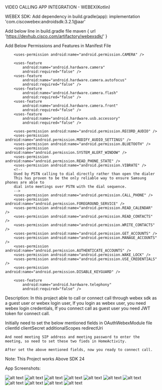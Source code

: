 VIDEO CALLING APP INTEGRATION - WEBEX(Kotlin)

WEBEX SDK:
Add dependency in build.gradle(app):
implementation 'com.ciscowebex:androidsdk:3.2.1@aar'

Add below line in build.gradle file
        maven {
            url 'https://devhub.cisco.com/artifactory/webexsdk/'
        }

Add Below Permissions and Features in Manifest File
        <uses-permission android:name="android.permission.INTERNET" />
        <uses-permission android:name="android.permission.ACCESS_NETWORK_STATE" />
        <uses-permission android:name="android.permission.ACCESS_WIFI_STATE" />
        <uses-permission android:name="android.permission.CHANGE_WIFI_STATE" />
        <uses-permission android:name="android.permission.ACCESS_COARSE_LOCATION" />
        <uses-permission android:name="android.permission.USE_FULL_SCREEN_INTENT" />
        <uses-permission android:name="android.permission.CHANGE_NETWORK_STATE" /> <!-- Camera/Microphone -->
        <uses-permission android:name="android.permission.READ_EXTERNAL_STORAGE" />
        <uses-feature
            android:name="android.hardware.bluetooth"
            android:required="false" />

        <uses-permission android:name="android.permission.CAMERA" />

        <uses-feature
            android:name="android.hardware.camera"
            android:required="false" />
        <uses-feature
            android:name="android.hardware.camera.autofocus"
            android:required="false" />
        <uses-feature
            android:name="android.hardware.camera.flash"
            android:required="false" />
        <uses-feature
            android:name="android.hardware.camera.front"
            android:required="false" />
        <uses-feature
            android:name="android.hardware.usb.accessory"
            android:required="false" />

        <uses-permission android:name="android.permission.RECORD_AUDIO" />
        <uses-permission android:name="android.permission.MODIFY_AUDIO_SETTINGS" />
        <uses-permission android:name="android.permission.BLUETOOTH" />
        <uses-permission android:name="android.permission.SYSTEM_ALERT_WINDOW" />
        <uses-permission android:name="android.permission.READ_PHONE_STATE" />
        <uses-permission android:name="android.permission.VIBRATE" />
        <!--
        Used by PSTN calling to dial directly rather than open the dialer
        This has proven to be the only reliable way to ensure Samsung phones are able to
        dial into meetings over PSTN with the dial sequence.
        -->
        <uses-permission android:name="android.permission.CALL_PHONE" />
        <uses-permission android:name="android.permission.FOREGROUND_SERVICE" />
        <uses-permission android:name="android.permission.READ_CALENDAR" />
        <uses-permission android:name="android.permission.READ_CONTACTS" />
        <uses-permission android:name="android.permission.WRITE_CONTACTS" />
        <uses-permission android:name="android.permission.GET_ACCOUNTS" />
        <uses-permission android:name="android.permission.MANAGE_ACCOUNTS" />
        <uses-permission android:name="android.permission.AUTHENTICATE_ACCOUNTS" />
        <uses-permission android:name="android.permission.WAKE_LOCK" />
        <uses-permission android:name="android.permission.USE_CREDENTIALS" />
        <uses-permission android:name="android.permission.DISABLE_KEYGUARD" />

        <uses-feature
            android:name="android.hardware.telephony"
            android:required="false" />

Description:
    In this project able to call or connect call through webex sdk as a guest user or webex login user,
    If you login as webex user, you need webex login credentials, If you connect call as guest user you need
    JWT token for connect call.

   Initially need to set the below mentioned fields in OAuthWebexModule file
             clientId
             clientSecret
             additionalScopes
             redirectUri

    And need meeting SIP address and meeting password to enter the meeting, so need to set these two fieds in HomeActivity.

    After set the above mentioned fields, now you ready to connect call.

Note: This Project works Above SDK 24

App Screenshots:

![alt text](https://github.com/gobinathPerumal/Video_Calling_App_Webex-Kotlin-/blob/main_develop/app/sreenshots/splashscreen.PNG)
![alt text](https://github.com/gobinathPerumal/Video_Calling_App_Webex-Kotlin-/blob/main_develop/app/sreenshots/login_screen1.PNG)
![alt text](https://github.com/gobinathPerumal/Video_Calling_App_Webex-Kotlin-/blob/main_develop/app/sreenshots/login_screen2.PNG)
![alt text](https://github.com/gobinathPerumal/Video_Calling_App_Webex-Kotlin-/blob/main_develop/app/sreenshots/webex_login.PNG)
![alt text](https://github.com/gobinathPerumal/Video_Calling_App_Webex-Kotlin-/blob/main_develop/app/sreenshots/webex_password.PNG)
![alt text](https://github.com/gobinathPerumal/Video_Calling_App_Webex-Kotlin-/blob/main_develop/app/sreenshots/calling1_LI.jpg)
![alt text](https://github.com/gobinathPerumal/Video_Calling_App_Webex-Kotlin-/blob/main_develop/app/sreenshots/call_waiting_LI.jpg)
![alt text](https://github.com/gobinathPerumal/Video_Calling_App_Webex-Kotlin-/blob/main_develop/app/sreenshots/oncall1_LI.jpg)
![alt text](https://github.com/gobinathPerumal/Video_Calling_App_Webex-Kotlin-/blob/main_develop/app/sreenshots/participants_LI.jpg)
![alt text](https://github.com/gobinathPerumal/Video_Calling_App_Webex-Kotlin-/blob/main_develop/app/sreenshots/screenshare_LI.jpg)
![alt text](https://github.com/gobinathPerumal/Video_Calling_App_Webex-Kotlin-/blob/main_develop/app/sreenshots/call_not_connect_LI.jpg)

